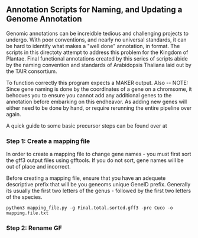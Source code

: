 ## Annotation Scripts for Naming, and Updating a Genome Annotation

Genomic annotations can be increidble tedious and challenging projects to
undergo. With poor conventions, and nearly no universal standards, it can be
hard to identify what makes a "well done" annotation, in format. The scripts in
this directoty attempt to address this problem for the Kingdom of Plantae.
Final functional annotations created by this series of scripts abide by the
naming convention and standards of Arabidopsis Thaliana laid out by the TAIR
consortium.

To function correctly this program expects a MAKER output. Also -- NOTE: Since
gene naming is done by the coordinates of a gene on a chromsome, it behooves
you to ensure you cannot add any additional genes to the annotation before
embarking on this endheavor. As adding new genes will either need to be done by
hand, or require rerunning the entire pipeline over again.

A quick guide to some basic precursor steps can be found over at <Link>


### Step 1: Create a mapping file

In order to create a mapping file to change gene names - you must first sort
the gff3 output files using gfftools. If you do not sort, gene names will be
out of place and incorrect.

Before creating a mapping file, ensure that you have an adequete descriptive
prefix that will be you geneoms unique GeneID prefix. Generally its usually the
first two letters of the genus - followed by the first two letters of the
species.

```
python3 mapping_file.py -g Final.total.sorted.gff3 -pre Cuco -o mapping.file.txt

```


### Step 2: Rename GF















### 


